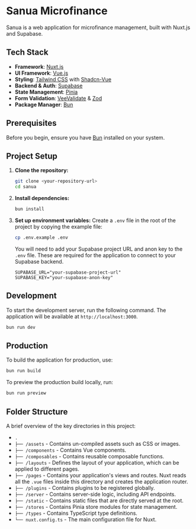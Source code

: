 # Sanua Microfinance

Sanua is a web application for microfinance management, built with Nuxt.js and Supabase.

## Tech Stack

- **Framework**: [Nuxt.js](https://nuxt.com/)
- **UI Framework**: [Vue.js](https://vuejs.org/)
- **Styling**: [Tailwind CSS](https://tailwindcss.com/) with [Shadcn-Vue](https://www.shadcn-vue.com/)
- **Backend & Auth**: [Supabase](https://supabase.io/)
- **State Management**: [Pinia](https://pinia.vuejs.org/)
- **Form Validation**: [VeeValidate](https://vee-validate.logaretm.com/) & [Zod](https://zod.dev/)
- **Package Manager**: [Bun](https://bun.sh/)

## Prerequisites

Before you begin, ensure you have [Bun](https://bun.sh/docs/installation) installed on your system.

## Project Setup

1.  **Clone the repository:**
    ```bash
    git clone <your-repository-url>
    cd sanua
    ```

2.  **Install dependencies:**
    ```bash
    bun install
    ```

3.  **Set up environment variables:**
    Create a `.env` file in the root of the project by copying the example file:
    ```bash
    cp .env.example .env
    ```
    You will need to add your Supabase project URL and anon key to the `.env` file. These are required for the application to connect to your Supabase backend.

    ```env
    SUPABASE_URL="your-supabase-project-url"
    SUPABASE_KEY="your-supabase-anon-key"
    ```

## Development

To start the development server, run the following command. The application will be available at `http://localhost:3000`.

```bash
bun run dev
```

## Production

To build the application for production, use:

```bash
bun run build
```

To preview the production build locally, run:

```bash
bun run preview
```

## Folder Structure

A brief overview of the key directories in this project:

-   `.`
-   `├── /assets` - Contains un-compiled assets such as CSS or images.
-   `├── /components` - Contains Vue components.
-   `├── /composables` - Contains reusable composable functions.
-   `├── /layouts` - Defines the layout of your application, which can be applied to different pages.
-   `├── /pages` - Contains your application's views and routes. Nuxt reads all the `.vue` files inside this directory and creates the application router.
-   `├── /plugins` - Contains plugins to be registered globally.
-   `├── /server` - Contains server-side logic, including API endpoints.
-   `├── /static` - Contains static files that are directly served at the root.
-   `├── /stores` - Contains Pinia store modules for state management.
-   `├── /types` - Contains TypeScript type definitions.
-   `└── nuxt.config.ts` - The main configuration file for Nuxt.
